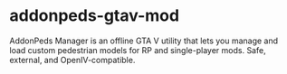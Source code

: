 # addonpeds-gtav-mod
AddonPeds Manager is an offline GTA V utility that lets you manage and load custom pedestrian models for RP and single-player mods. Safe, external, and OpenIV-compatible.
